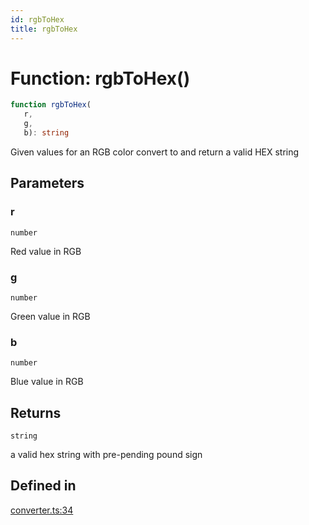 ```yaml
---
id: rgbToHex
title: rgbToHex
---
```


# Function: rgbToHex()

```ts
function rgbToHex(
   r, 
   g, 
   b): string
```

Given values for an RGB color convert to and return a valid HEX string

## Parameters

### r

`number`

Red value in RGB

### g

`number`

Green value in RGB

### b

`number`

Blue value in RGB

## Returns

`string`

a valid hex string with pre-pending pound sign

## Defined in

[converter.ts:34](https://github.com/Vibrant-Colors/node-vibrant/blob/main/packages/vibrant-color/src/converter.ts#L34)
